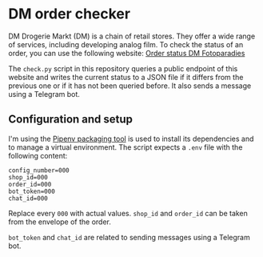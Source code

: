 # DM order checker

DM Drogerie Markt (DM) is a chain of retail stores. 
They offer a wide range of services, including developing analog film. 
To check the status of an order, you can use the following website: 
[Order status DM Fotoparadies](https://www.fotoparadies.de/service/auftragsstatus.html)

The `check.py` script in this repository queries a public endpoint of this website and writes 
the current status to a JSON file if it differs from the previous one or if it has not 
been queried before. It also sends a message using a Telegram bot.

## Configuration and setup 

I'm using the [Pipenv packaging tool](https://pipenv.pypa.io) is used to 
install its dependencies and to manage a virtual environment.
The script expects a `.env` file with the following content:

```env
config_number=000 
shop_id=000
order_id=000
bot_token=000
chat_id=000
```
Replace every `000` with actual values. 
`shop_id` and `order_id` can be taken 
from the envelope of the order.  

`bot_token` and `chat_id` are related 
to sending messages using a Telegram bot.

